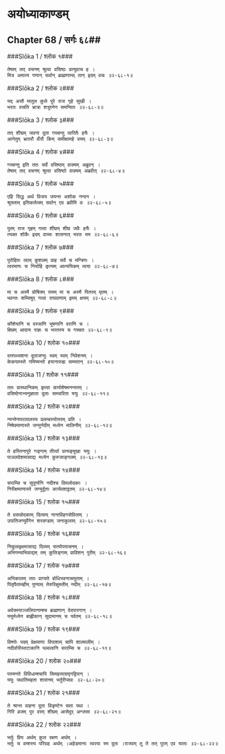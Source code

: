 अयोध्याकाण्डम्
===============================


## Chapter 68  / सर्गः ६८##


###Slōka 1 / श्लोक १###


    तेषाम् तत् वचनम् श्रुत्वा वसिष्ठः प्रत्युवाच ह ।
    मित्र अमात्य गणान् सर्वान् ब्राह्मणाम्स् तान् इदम् वचः ॥२-६८-१॥


###Slōka 2 / श्लोक २###


    यद् असौ मातुल कुले पुरे राज गृहे सुखी ।
    भरतः वसति भ्रात्रा शत्रुघ्नेन समन्वितः ॥२-६८-२॥


###Slōka 3 / श्लोक ३###


    तत् शीघ्रम् जवना दूता गच्चन्तु त्वरितैः हयैः ।
    आनेतुम् भ्रातरौ वीरौ किम् समीक्षामहे वयम् ॥२-६८-३॥


###Slōka 4 / श्लोक ४###


    गच्चन्तु इति ततः सर्वे वसिष्ठम् वाक्यम् अब्रुवन् ।
    तेषाम् तत् वचनम् श्रुत्वा वसिष्ठो वाक्यम् अब्रवीत् ॥२-६८-४॥


###Slōka 5 / श्लोक ५###


    एहि सिद्ध अर्थ विजय जयन्त अशोक नन्दन ।
    श्रूयताम् इतिकर्तव्यम् सर्वान् एव ब्रवीमि वः ॥२-६८-५॥


###Slōka 6 / श्लोक ६###


    पुरम् राज गृहम् गत्वा शीघ्रम् शीघ्र जवैः हयैः ।
    त्यक्त शोकैः इदम् वाच्यः शासनात् भरतः मम ॥२-६८-६॥


###Slōka 7 / श्लोक ७###


    पुरोहितः त्वाम् कुशलम् प्राह सर्वे च मन्त्रिणः ।
    त्वरमाणः च निर्याहि कृत्यम् आत्ययिकम् त्वया ॥२-६८-७॥


###Slōka 8 / श्लोक ८###


    मा च अस्मै प्रोषितम् रामम् मा च अस्मै पितरम् मृतम् ।
    भवन्तः शम्सिषुर् गत्वा राघवाणाम् इमम् क्षयम् ॥२-६८-८॥


###Slōka 9 / श्लोक ९###


    कौशेयानि च वस्त्राणि भूषणानि वराणि च ।
    क्षिप्रम् आदाय राज्ञः च भरतस्य च गच्चत ॥२-६८-९॥


###Slōka 10 / श्लोक १०###


    दत्तपथ्यशना दूताजग्मुः स्वम् स्वम् निवेशनम् ।
    केकयाम्स्ते गमिष्यन्तो हयानारुह्य सम्मतान् ॥२-६८-१०॥


###Slōka 11 / श्लोक ११###


    ततः प्रास्थानिकम् कृत्वा कार्यशेषमनन्तरम् ।
    वसिष्ठेनाभ्यनुज्ञाता दूताः सम्त्वरिता ययुः ॥२-६८-११॥


###Slōka 12 / श्लोक १२###


    न्यन्तेनापरतालस्य प्रलम्बस्योत्तरम् प्रति ।
    निषेवमाणास्ते जग्मुर्नदीम् मध्येन मालिनीम् ॥२-६८-१२॥


###Slōka 13 / श्लोक १३###


    ते हस्तिनापुरे गङ्गाम् तीर्त्वा प्रत्यङ्मुखा ययुः ।
    पाञलदेशमासाद्य मध्येन कुरुजाङ्गलम् ॥२-६८-१३॥


###Slōka 14 / श्लोक १४###


    सराम्सि च सुपूर्णानि नदीश्च विमलोदकाः ।
    निरीक्षमाणास्ते जग्मुर्दूताः कार्यवशाद्द्रुतम् ॥२-६८-१४॥


###Slōka 15 / श्लोक १५###


    ते प्रसन्नोदकाम् दिव्याम् नानाविहगसेविताम् ।
    उपातिजग्मुर्वेगेन शरदण्डाम् जनाकुलाम् ॥२-६८-१५॥


###Slōka 16 / श्लोक १६###


    निकूलवृक्षमासाद्य दिव्यम् सत्योपयाचनम् ।
    अभिगम्याभिवाद्यम् तम् कुलिङ्गाम् प्राविशन् पुरीम् ॥२-६८-१६॥


###Slōka 17 / श्लोक १७###


    अभिकालम् ततः प्राप्यते बोधिभवनाच्च्युताम् ।
    पितृपैतामहीम् पुण्याम् तेरुरिक्षुमतीम् नदीम् ॥२-६८-१७॥


###Slōka 18 / श्लोक १८###


    अवेक्स्याञ्जलिपानाम्श्च ब्राह्मणान् वेदपारगान् ।
    ययुर्मध्येन बाह्लीकान् सुदामानम् च पर्वतम् ॥२-६८-१८॥


###Slōka 19 / श्लोक १९###


    विष्णोः पदम् प्रेक्षमाणा विपाशाम् चापि शाल्मालीम् ।
    नदीर्वापीस्तटाकानि पल्वलानि सराम्सि च ॥२-६८-१९॥


###Slōka 20 / श्लोक २०###


    पस्यन्तो विविधाम्श्चापि सिमहव्याग्रमृगद्विपान् ।
    ययुः पथातिमहता शासनम् भर्तुरीप्सवः ॥२-६८-२०॥


###Slōka 21 / श्लोक २१###


    ते श्रान्त वाहना दूता विकृष्टेन सता पथा ।
    गिरि व्रजम् पुर वरम् शीघ्रम् आसेदुर् अन्जसा ॥२-६८-२१॥


###Slōka 22 / श्लोक २२###


    भर्तुः प्रिय अर्थम् कुल रक्षण अर्थम् ।
    भर्तुः च वम्शस्य परिग्रह अर्थम् ।अहेडमानाः त्वरया स्म दूता ।रात्र्याम् तु ते तत् पुरम् एव याताः ॥२-६८-२२॥


